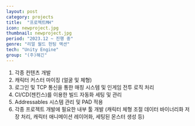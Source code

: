 ```yaml
---
layout: post
category: projects
title:  "프로젝트MH"
icon: newproject.jpg
thumbnail: newproject.jpg
period: "2023.12 ~ 진행 중"
genre: "리얼 월드 헌팅 액션"
tech: "Unity Engine"
group: "(주)해긴"
---
```

<!--{% include youtube.html id="zexUfAF9K2g" %}-->
1. 각종 컨텐츠 개발
2. 캐릭터 커스터 마이징 (얼굴 및 체형)
3. 로그인 및 TCP 통신을 통한 매칭 시스템 및 인게임 전투 로직 처리
4. CI/CD(젠킨스)를 이용한 빌드 자동화 세팅 및 관리
5. Addressables 시스템 관리 및 PAD 적용
6. 각종 프로젝트 개발에 필요한 내부 툴 개발 (캐릭터 체형 조절 데이터 바이너리화 저장 처리, 캐릭터 애니메이션 레이어화, 세팅된 몬스터 생성 등)